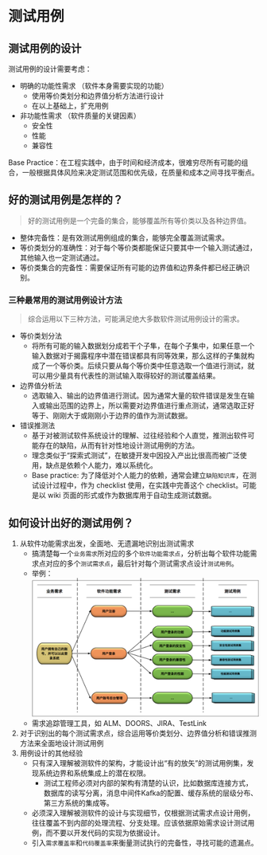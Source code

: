 # 测试用例

## 测试用例的设计

测试用例的设计需要考虑：

- 明确的功能性需求 （软件本身需要实现的功能）
  - 使用等价类划分和边界值分析方法进行设计
  - 在以上基础上，扩充用例
- 非功能性需求 （软件质量的关键因素）
  - 安全性
  - 性能
  - 兼容性

Base Practice：在工程实践中，由于时间和经济成本，很难穷尽所有可能的组合，一般根据具体风险来决定测试范围和优先级，在质量和成本之间寻找平衡点。



## 好的测试用例是怎样的？

> 好的测试用例是一个完备的集合，能够覆盖所有等价类以及各种边界值。

- 整体完备性：是有效测试用例组成的集合，能够完全覆盖测试需求。
- 等价类划分的准确性：对于每个等价类都能保证只要其中一个输入测试通过，其他输入也一定测试通过。
- 等价类集合的完备性：需要保证所有可能的边界值和边界条件都已经正确识别。



### 三种最常用的测试用例设计方法

> 综合运用以下三种方法，可能满足绝大多数软件测试用例设计的需求。

- 等价类划分法
  - 将所有可能的输入数据划分成若干个子隼，在每个子集中，如果任意一个输入数据对于揭露程序中潜在错误都具有同等效果，那么这样的子集就构成了一个等价类。后续只要从每个等价类中任意选取一个值进行测试，就可以用少量具有代表性的测试输入取得较好的测试覆盖结果。
- 边界值分析法
  - 选取输入、输出的边界值进行测试。因为通常大量的软件错误是发生在输入或输出范围的边界上，所以需要对边界值进行重点测试，通常选取正好等于、刚刚大于或刚刚小于边界的值作为测试数据。
- 错误推测法
  - 基于对被测试软件系统设计的理解、过往经验和个人直觉，推测出软件可能存在的缺陷，从而有针对性地设计测试用例的方法。
  - 理念类似于“探索式测试”，在敏捷开发中因投入产出比很高而被广泛使用，缺点是依赖个人能力，难以系统化。
  - Base practice:  为了降低对个人能力的依赖，通常会建立`缺陷知识库`，在测试设计过程中，作为 checklist 使用，在实践中完善这个 checklist。可能是以 wiki 页面的形式或作为数据库用于自动生成测试数据。



## 如何设计出好的测试用例？

1. 从软件功能需求出发，全面地、无遗漏地识别出测试需求
   - 搞清楚每一个`业务需求`所对应的多个`软件功能需求点`，分析出每个软件功能需求点对应的多个`测试需求点`，最后针对每个测试需求点设计`测试用例`。
   - 举例：![requirement to test case](../resource/requirement_to_test_case.png)
   - 需求追踪管理工具，如 ALM、DOORS、JIRA、TestLink
2. 对于识别出的每个测试需求点，综合运用等价类划分、边界值分析和错误推测方法来全面地设计测试用例
3. 用例设计的其他经验
   - 只有深入理解被测软件的架构，才能设计出“有的放矢”的测试用例集，发现系统边界和系统集成上的潜在权限。
     - 测试工程师必须对内部的架构有清楚的认识，比如数据库连接方式，数据库的读写分离，消息中间件Kafka的配置、缓存系统的层级分布、第三方系统的集成等。
   - 必须深入理解被测软件的设计与实现细节，仅根据测试需求点设计用例，往往覆盖不到内部的处理流程、分支处理。应该依据原始需求设计测试用例，而不要以开发代码的实现为依据设计。
   - 引入`需求覆盖率`和`代码覆盖率`来衡量测试执行的完备性，寻找可能的遗漏点。




